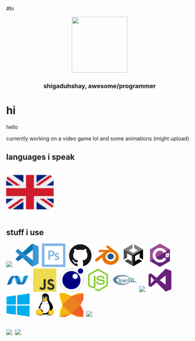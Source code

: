 #hi
<div><center>
    <p align="center"><img src="https://avatars.githubusercontent.com/shigaduhshay" height="150" width="150"></p>
    <h3 align="center">shigaduhshay, awesome/programmer</h3>
</div></center>

# hi
hello

currently working on a video game lol
and some animations (might upload)



## languages i speak
<img src="https://github.com/twitter/twemoji/blob/master/assets/svg/1f1ec-1f1e7.svg" width="128" height="128"/>&nbsp;

## stuff i use
<img src="https://upload.wikimedia.org/wikipedia/commons/thumb/6/67/Source_engine_logo_and_wordmark.svg/1200px-Source_engine_logo_and_wordmark.svg.png" width="64"/>&nbsp;
<img src="https://github.com/devicons/devicon/blob/master/icons/vscode/vscode-original.svg" width="64" height="64"/>&nbsp;
<img src="https://github.com/devicons/devicon/blob/master/icons/photoshop/photoshop-line.svg" width="64" height="64"/>&nbsp;
<img src="https://github.com/devicons/devicon/blob/master/icons/github/github-original.svg" width="64" height="64"/>&nbsp;
<img src="https://github.com/devicons/devicon/blob/master/icons/blender/blender-original.svg" width="64" height="64"/>&nbsp;
<img src="https://github.com/devicons/devicon/blob/master/icons/unity/unity-original.svg" width="64" height="64"/>&nbsp;
<img src="https://github.com/devicons/devicon/blob/master/icons/csharp/csharp-original.svg" width="64" height="64"/>&nbsp;
<img src="https://github.com/devicons/devicon/blob/9f4f5cdb393299a81125eb5127929ea7bfe42889/icons/dot-net/dot-net-original.svg" width="64" height="64"/>&nbsp;
<img src="https://github.com/devicons/devicon/blob/master/icons/javascript/javascript-original.svg" width="64" height="64"/>&nbsp;
<img src="https://github.com/devicons/devicon/blob/master/icons/lua/lua-original.svg" width="64" height="64"/>&nbsp;
<img src="https://github.com/devicons/devicon/blob/master/icons/nodejs/nodejs-original.svg" width="64" height="64"/>&nbsp;
<img src="https://github.com/devicons/devicon/blob/master/icons/opengl/opengl-original.svg" width="64" height="64"/>&nbsp;
<img src="https://upload.wikimedia.org/wikipedia/commons/thumb/3/3a/OpenXR_logo.svg/2560px-OpenXR_logo.svg.png" width="64"/>&nbsp;
<img src="https://github.com/devicons/devicon/blob/master/icons/visualstudio/visualstudio-plain.svg" width="64" height="64"/>&nbsp;
<img src="https://github.com/devicons/devicon/blob/master/icons/windows8/windows8-original.svg" width="64" height="64"/>&nbsp;
<img src="https://github.com/devicons/devicon/blob/9f4f5cdb393299a81125eb5127929ea7bfe42889/icons/linux/linux-original.svg" width="64" height="64"/>&nbsp;
<img src="https://github.com/devicons/devicon/blob/master/icons/haxe/haxe-original.svg" width="64" height="64"/>&nbsp;
<img src="https://upload.wikimedia.org/wikipedia/en/thumb/3/30/Java_programming_language_logo.svg/1200px-Java_programming_language_logo.svg.png" width="64"/>&nbsp;

##
<img src="https://camo.githubusercontent.com/574ca8e5fcf2beff3ed9b1daead47c0d5058f8185c186f550888f1c8b105f258/68747470733a2f2f707265766965772e726564642e69742f6963796a3573353964697035312e706e673f6175746f3d7765627026733d65366562646266303734363530333133663730653766313039656333643435643765636432373036">&nbsp;
<img src="https://cdn.discordapp.com/attachments/737119223461052476/1036371839913578637/MYSPACE_BACKGROUND.png">&nbsp;
